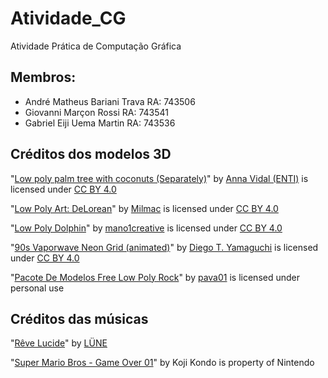 # Atividade_CG
Atividade Prática de Computação Gráfica
## Membros:
- André Matheus Bariani Trava RA: 743506
- Giovanni Marçon Rossi       RA: 743541
- Gabriel Eiji Uema Martin    RA: 743536

## Créditos dos modelos 3D
"[Low poly palm tree with coconuts (Separately)](https://sketchfab.com/3d-models/low-poly-palm-tree-with-coconuts-separately-32a7255a308e46cfbdabeb996405ba47)" by [Anna Vidal (ENTI)](https://sketchfab.com/annavidal) is licensed under [CC BY 4.0](https://creativecommons.org/licenses/by/4.0/)

"[Low Poly Art: DeLorean](https://sketchfab.com/3d-models/low-poly-art-delorean-db3d6320ea234e2d98938e903421ed59)" by [Milmac](https://sketchfab.com/Milmac11) is licensed under [CC BY 4.0](https://creativecommons.org/licenses/by/4.0/)

"[Low Poly Dolphin](https://sketchfab.com/3d-models/low-poly-dolphin-3a7112396c7642df9201094a9b3634b0)" by [mano1creative](https://sketchfab.com/mano1creative) is licensed under [CC BY 4.0](https://creativecommons.org/licenses/by/4.0/)

"[90s Vaporwave Neon Grid (animated)](https://sketchfab.com/3d-models/90s-vaporwave-neon-grid-animated-0b8208f8e2fc46d19a086e353c9ae63a)" by [Diego T. Yamaguchi](https://sketchfab.com/freshlybaked) is licensed under [CC BY 4.0](https://creativecommons.org/licenses/by/4.0/)

"[Pacote De Modelos Free Low Poly Rock](https://free3d.com/pt/3d-model/free-low-poly-rock-model-pack-131559.html)" by [pava01](https://free3d.com/pt/user/pava01) is licensed under personal use

## Créditos das músicas
"[Rêve Lucide](https://soundcloud.com/lunemusique/reve-lucide?in=lunemusique/sets/reve-lucide)" by [LÜNE](https://soundcloud.com/lunemusique)

"[Super Mario Bros - Game Over 01](https://www.youtube.com/watch?v=JVppG_JtIKk&list=PLEAE2BCB23A29D7B8&index=16)" by Koji Kondo
is property of Nintendo
